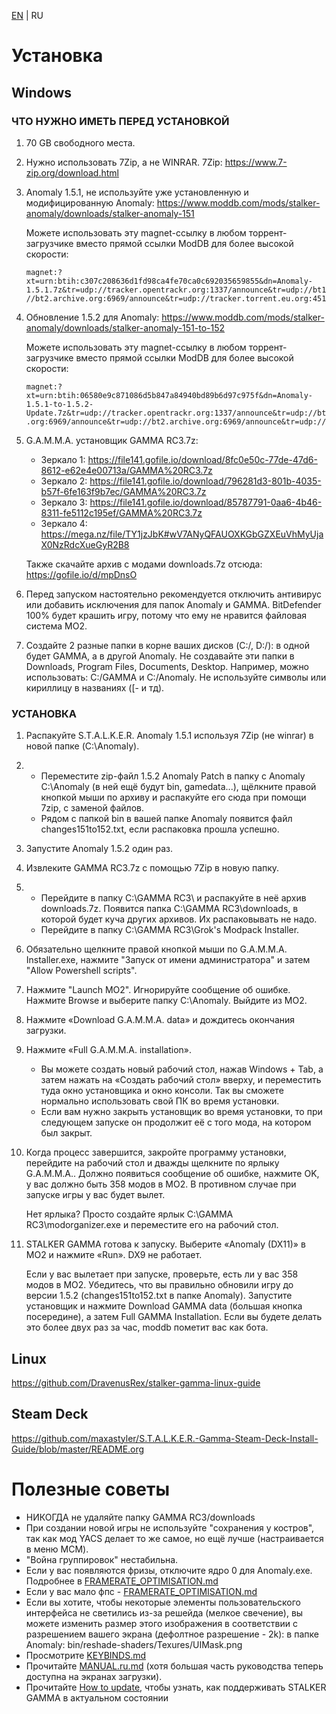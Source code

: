 [EN](./INSTALLATION.md) | RU

# Установка

## Windows

### ЧТО НУЖНО ИМЕТЬ ПЕРЕД УСТАНОВКОЙ

1. 70 GB свободного места.
2. Нужно использовать 7Zip, а не WINRAR. 7Zip: https://www.7-zip.org/download.html
3. Anomaly 1.5.1, не используйте уже установленную и модифицированную Anomaly: https://www.moddb.com/mods/stalker-anomaly/downloads/stalker-anomaly-151
 
   Можете использовать эту magnet-ссылку в любом торрент-загрузчике вместо прямой ссылки ModDB для более высокой скорости:
   ```
   magnet:?xt=urn:btih:c307c208636d1fd98ca4fe70ca0c692035659855&dn=Anomaly-1.5.1.7z&tr=udp://tracker.opentrackr.org:1337/announce&tr=udp://bt1.archive.org:6969/announce&tr=udp: //bt2.archive.org:6969/announce&tr=udp://tracker.torrent.eu.org:451/announce
   ```
4. Обновление 1.5.2 для Anomaly: https://www.moddb.com/mods/stalker-anomaly/downloads/stalker-anomaly-151-to-152

   Можете использовать эту magnet-ссылку в любом торрент-загрузчике вместо прямой ссылки ModDB для более высокой скорости:
   ```
   magnet:?xt=urn:btih:06580e9c871086d5b847a84940bd89b6d97c975f&dn=Anomaly-1.5.1-to-1.5.2-Update.7z&tr=udp://tracker.opentrackr.org:1337/announce&tr=udp://bt1.archive .org:6969/announce&tr=udp://bt2.archive.org:6969/announce&tr=udp://tracker.torrent.eu.org:451/announce
   ```
5. G.A.M.M.A. установщик GAMMA RC3.7z:
   - Зеркало 1: https://file141.gofile.io/download/8fc0e50c-77de-47d6-8612-e62e4e00713a/GAMMA%20RC3.7z
   - Зеркало 2: https://file141.gofile.io/download/796281d3-801b-4035-b57f-6fe163f9b7ec/GAMMA%20RC3.7z
   - Зеркало 3: https://file141.gofile.io/download/85787791-0aa6-4b46-8311-fe5112c195ef/GAMMA%20RC3.7z
   - Зеркало 4: https://mega.nz/file/TY1jzJbK#wV7ANyQFAUOXKGbGZXEuVhMyUjaX0NzRdcXueGyR2B8
   
   Также скачайте архив с модами downloads.7z отсюда: https://gofile.io/d/mpDnsO
6. Перед запуском настоятельно рекомендуется отключить антивирус или добавить исключения для папок Anomaly и GAMMA. BitDefender 100% будет крашить игру, потому что ему не нравится файловая система MO2.
7. Создайте 2 разные папки в корне ваших дисков (C:/, D:/): в одной будет GAMMA, а в другой Anomaly. Не создавайте эти папки в Downloads, Program Files, Documents, Desktop. Например, можно использовать: C:/GAMMA и C:/Anomaly. Не используйте символы или кириллицу в названиях ([- и тд).

### УСТАНОВКА

1. Распакуйте S.T.A.L.K.E.R. Anomaly 1.5.1 используя 7Zip (не winrar) в новой папке (C:\Anomaly).
2. - Переместите zip-файл 1.5.2 Anomaly Patch в папку с Anomaly C:\Anomaly (в ней ещё будут bin, gamedata...), щёлкните правой кнопкой мыши по архиву и распакуйте его сюда при помощи 7zip, с заменой файлов.
   - Рядом с папкой bin в вашей папке Anomaly появится файл changes151to152.txt, если распаковка прошла успешно.
3. Запустите Anomaly 1.5.2 один раз.
4. Извлеките GAMMA RC3.7z с помощью 7Zip в новую папку.
5. - Перейдите в папку C:\GAMMA RC3\ и распакуйте в неё архив downloads.7z. Появится папка C:\GAMMA RC3\downloads, в которой будет куча других архивов. Их распаковывать не надо.
   - Перейдите в папку C:\GAMMA RC3\Grok's Modpack Installer.
6. Обязательно щелкните правой кнопкой мыши по  G.A.M.M.A. Installer.exe, нажмите "Запуск от имени администратора" и затем "Allow Powershell scripts".
7. Нажмите "Launch MO2". Игнорируйте сообщение об ошибке. Нажмите Browse и выберите папку C:\Anomaly. Выйдите из МО2.
8. Нажмите «Download G.A.M.M.A. data» и дождитесь окончания загрузки.
9. Нажмите «Full G.A.M.M.A. installation».
   - Вы можете создать новый рабочий стол, нажав Windows + Tab, а затем нажать на «Создать рабочий стол» вверху, и переместить туда окно установщика и окно консоли. Так вы сможете нормально использовать свой ПК во время установки.
   - Если вам нужно закрыть установщик во время установки, то при следующем запуске он продолжит её с того мода, на котором был закрыт.
10. Когда процесс завершится, закройте программу установки, перейдите на рабочий стол и дважды щелкните по ярлыку G.A.M.M.A.. Должно появиться сообщение об ошибке, нажмите OK, у вас должно быть 358 модов в MO2. В противном случае при запуске игры у вас будет вылет.
 
    Нет ярлыка? Просто создайте ярлык C:\GAMMA RC3\modorganizer.exe и переместите его на рабочий стол.
11. STALKER GAMMA готова к запуску. Выберите «Anomaly (DX11)» в MO2 и нажмите «Run». DX9 не работает.

    Если у вас вылетает при запуске, проверьте, есть ли у вас 358 модов в MO2. Убедитесь, что вы правильно обновили игру до версии 1.5.2 (changes151to152.txt в папке Anomaly). Запустите установщик и нажмите Download GAMMA data (большая кнопка посередине), а затем Full GAMMA Installation. Если вы будете делать это более двух раз за час, moddb пометит вас как бота.

## Linux

https://github.com/DravenusRex/stalker-gamma-linux-guide

## Steam Deck

https://github.com/maxastyler/S.T.A.L.K.E.R.-Gamma-Steam-Deck-Install-Guide/blob/master/README.org

# Полезные советы

- НИКОГДА не удаляйте папку GAMMA RC3/downloads
- При создании новой игры не используйте "сохранения у костров", так как мод YACS делает то же самое, но ещё лучше (настраивается в меню MCM).
- "Война группировок" нестабильна.
- Если у вас появляются фризы, отключите ядро 0 для Anomaly.exe. Подробнее в [FRAMERATE_OPTIMISATION.md](./FRAMERATE_OPTIMISATION.md)
- Если у вас мало фпс - [FRAMERATE_OPTIMISATION.md](./FRAMERATE_OPTIMISATION.md)
- Если вы хотите, чтобы некоторые элементы пользовательского интерфейса не светились из-за решейда (мелкое свечение), вы можете изменить размер этого изображения в соответствии с разрешением вашего экрана (дефолтное разрешение -  2k): в папке Anomaly: bin/reshade-shaders/Texures/UIMask.png
- Просмотрите [KEYBINDS.md](./KEYBINDS.md)
- Прочитайте [MANUAL.ru.md](./MANUAL.ru.md) (хотя большая часть руководства теперь доступна на экранах загрузки).
- Прочитайте [How to update](./INSTALLATION.md#how-to-update), чтобы узнать, как поддерживать STALKER GAMMA в актуальном состоянии
